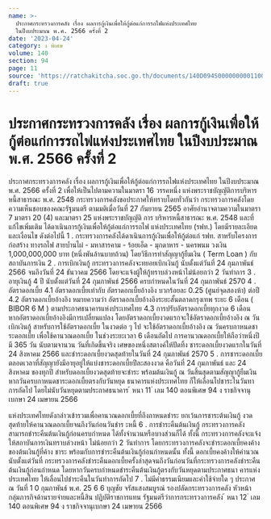 ```yaml
---
name: >-
  ประกาศกระทรวงการคลัง เรื่อง ผลการกู้เงินเพื่อให้กู้ต่อแก่การรถไฟแห่งประเทศไทย
  ในปีงบประมาณ พ.ศ. 2566 ครั้งที่ 2
date: '2023-04-24'
category: ง พิเศษ
volume: 140
section: 94
page: 11
source: 'https://ratchakitcha.soc.go.th/documents/140D094S0000000001100.pdf'
draft: true
---
```


# ประกาศกระทรวงการคลัง เรื่อง ผลการกู้เงินเพื่อให้กู้ต่อแก่การรถไฟแห่งประเทศไทย ในปีงบประมาณ พ.ศ. 2566 ครั้งที่ 2

ประกาศกระทรวงการคลัง เรื่อง ผลการกู้เงินเพื่อให้กู้ต่อแก่การรถไฟแห่งประเทศไทย ในปีงบประมาณ พ.ศ. 2566 ครั้งที่ 2 เพื่อให้เป็นไปตามความในมาตรา 16 วรรคหนึ่ง แห่งพระราชบัญญัติการบริหารหนี้สาธารณะ พ.ศ. 2548 กระทรวงการคลังขอประกาศให้ทราบโดยทั่วกันว่า กระทรวงการคลังโดยความเห็นชอบของคณะรัฐมนตรี ตามมติเมื่อวันที่ 27 กันยายน 2565 อาศัยอำนาจตามความในมาตรา 7 มาตรา 20 (4) และมาตรา 25 แห่งพระราชบัญญัติ การ บริหารหนี้สาธารณะ พ.ศ. 2548 และที่แก้ไขเพิ่มเติม ได้ดาเนินการกู้เงินเพื่อให้กู้ต่อแก่การรถไฟ แห่งประเทศไทย (รฟท.) โดยมีรายละเอียดและเงื่อนไข ดังต่อไปนี้ 1 . กระทรวงการคลังได้ดาเนินการกู้เงินเพื่อให้กู้ต่อแก่ รฟท. สาหรับโครงการก่อสร้าง ทางรถไฟ สายบ้ำนไผ่ - มหาสารคาม - ร้อยเอ็ด - มุกดาหาร - นครพนม วงเงิน 1,000,000,000 บาท (หนึ่งพันล้านบาทถ้วน) โดยวิธีการทำสัญญากู้ยืมเงิน ( Term Loan ) กับสถาบันการเงิน 2 . การเบิกเงินกู้ กระทรวงการคลังจะทยอยเบิกเงินกู้ นับตั้งแต่วันที่ 24 กุมภาพันธ์ 2566 จนถึงวันที่ 24 ธันวาคม 2566 โดยจะแจ้งผู้ให้กู้ทราบล่วงหน้าไม่น้อยกว่า 2 วันทำการ 3 . อายุเงินกู้ 4 ปี นับตั้งแต่วันที่ 24 กุมภาพันธ์ 2566 ครบกำหนดในวันที่ 24 กุมภาพันธ์ 2570 4 . อัตราดอกเบี้ย 4.1 อัตราดอกเบี้ยเท่ากับ อัตราดอกเบี้ยอ้างอิง บวกร้อยละ 0.25 (ศูนย์จุดสองห้า) ต่อปี 4.2 อัตราดอกเบี้ยอ้างอิง หมายความว่า อัตราดอกเบี้ยอ้างอิงระยะสั้นตลาดกรุงเทพ ระยะ 6 เดือน ( BIBOR 6 M ) ตามประกาศธนาคารแห่งประเทศไทย 4.3 การปรับอัตราดอกเบี้ยทุกงวด 6 เดือน หากอัตราดอกเบี้ยอ้างอิงมีการเปลี่ยนแปลง โดยอัตราดอกเบี้ยงวดแรกจะใช้อัตราดอกเบี้ยอ้างอิง ณ วันเบิกเงินกู้ สาหรับการใช้อัตราดอกเบี้ย ในงวดต่อ ๆ ไป จะใช้อัตราดอกเบี้ยอ้างอิง ณ วันครบกาหนดชาระดอกเบี้ย เพื่อใช้คานวณดอกเบี้ย ในช่วงระยะเวลา 6 เดือนถัดไป การคานวณดอกเบี้ยให้ถือว่าหนึ่งปีมี 365 วัน นับตามจานวน วันที่เกิดขึ้นจริง เศษของหนึ่งสตางค์ให้ปัดทิ้ง ชาระดอกเบี้ยงวดแรกในวันที่ 24 สิงหาคม 2566 และชำระดอกเบี้ยงวดสุดท้ายในวันที่ 24 กุมภาพันธ์ 2570 5 . การชาระดอกเบี้ย ตลอดเวลาที่สัญญายังมีอายุอยู่ให้แบ่งชาระดอกเบี้ยปีละสองงวด คือวันที่ 24 กุมภาพันธ์ และ 24 สิงหาคม ของทุกปี สำหรับดอกเบี้ยงวดสุดท้ายจะชำระ พร้อมต้นเงินกู้ ณ วันสิ้นสุดตามสัญญากู้ยืมเงิน หากวันครบกาหนดชาระดอกเบี้ยตรงกับวันหยุด ธนาคารแห่งประเทศไทย ก็ให้เลื่อนไปชาระในวันทาการถัดไป โดยไม่นับวันหยุดตามประกาศธนาคาร ้ หนา 11 ่ เลม 140 ตอนพิเศษ 94 ง ราชกิจจานุเบกษา 24 เมษายน 2566

แห่งประเทศไทยดังกล่าวเข้ารวมเพื่อคานวณดอกเบี้ยที่ถึงกาหนดชำระ ยกเว้นการชาระต้นเงินกู้ งวดสุดท้ายให้คานวณดอกเบี้ยจนถึงวันก่อนวันชำร ะหนี้ 6 . การชำระคืนต้นเงินกู้ กระทรวงการคลังสามารถชำระคืนต้นเงินกู้ก่อนครบกำหนด ได้ทั้งจำนวนหรือบางส่วนก็ได้ ทั้งนี้ กระทรวงการคลังจะแจ้งให้สถาบันการเงินทราบล่วงหน้า ไม่น้อยกว่า 2 วันทำการ โดยกระทรวงการคลังจะชำระดอกเบี้ยคงค้างของต้นเงินกู้ที่ค้าง ชาระ พร้อมกับการชำระคืนต้นเงินกู้ก่อนกำหนดนั้น ทั้งนี้ ดอกเบี้ยคงค้างให้คำนวณนับตั้งแต่วันที่ กระทรวงการคลังชำระคืนดอกเบี้ยครั้งล่าสุดจนถึงวันก่อนวันที่กระทรวงการคลังชำระคืนต้นเงินกู้ก่อนกำหนด โดยหากวันครบกำหนดชำระคืนต้นเงินกู้ตรงกับวันหยุดตามประกาศธนา คารแห่งประเทศไทย ให้เลื่อนไปชำระคืนในวันทำการถัดไป 7 . ไม่มีค่าธรรมเนียมและค่าใช้จ่ายใด ๆ ประกาศ ณ วันที่ 1 0 กุมภาพันธ์ พ.ศ. 25 6 6 บุญชัย จรัสแสงสมบูรณ์ รองปลัดกระทรวงการคลัง หัวหน้ากลุ่มภารกิจด้านรายจ่ายและหนี้สิน ปฏิบัติราชการแทน รัฐมนตรีว่าการกระทรวงการคลัง ้ หนา 12 ่ เลม 140 ตอนพิเศษ 94 ง ราชกิจจานุเบกษา 24 เมษายน 2566
